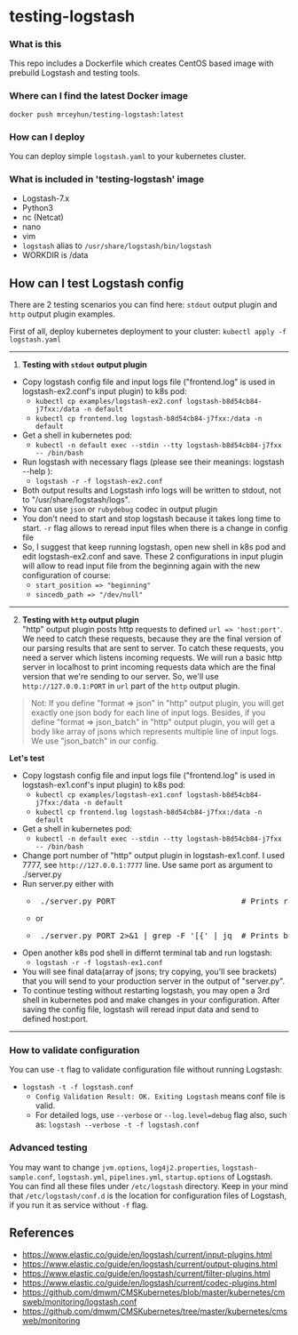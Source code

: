 # testing-logstash

### What is this
This repo includes a Dockerfile which creates CentOS based image with prebuild Logstash and testing tools.

### Where can I find the latest Docker image
`docker push mrceyhun/testing-logstash:latest`

### How can I deploy
You can deploy simple `logstash.yaml` to your kubernetes cluster.

### What is included in 'testing-logstash' image
- Logstash-7.x
- Python3
- nc (Netcat)
- nano
- vim
- `logstash` alias to `/usr/share/logstash/bin/logstash`
- WORKDIR is /data

## How can I test Logstash config
There are 2 testing scenarios you can find here: `stdout` output plugin and `http` output plugin examples.

First of all, deploy kubernetes deployment to your cluster:
`kubectl apply -f logstash.yaml`

---
1. **Testing with `stdout` output plugin**<br />
- Copy logstash config file and input logs file ("frontend.log" is used in logstash-ex2.conf's input plugin) to k8s pod: 
  - `kubectl cp examples/logstash-ex2.conf logstash-b8d54cb84-j7fxx:/data -n default`
  - `kubectl cp frontend.log logstash-b8d54cb84-j7fxx:/data -n default`
- Get a shell in kubernetes pod:
  - `kubectl -n default exec --stdin --tty logstash-b8d54cb84-j7fxx -- /bin/bash`
- Run logstash with necessary flags (please see their meanings: logstash --help ):
  - `logstash -r -f logstash-ex2.conf`
- Both output results and Logstash info logs will be written to stdout, not to "/usr/share/logstash/logs".
- You can use `json` or `rubydebug` codec in output plugin
- You don't need to start and stop logstash because it takes long time to start. `-r` flag allows to reread input files when there is a change in config file
- So, I suggest that keep running logstash, open new shell in k8s pod and edit logstash-ex2.conf and save. These 2 configurations in input plugin will allow to read input file from the beginning again  with the new configuration of course:
  - `start_position => "beginning"` 
  - `sincedb_path => "/dev/null"`

---

2. **Testing with `http` output plugin**<br />
"http" output plugin posts http requests to defined `url => 'host:port'`. We need to catch these requests, because they are the final version of our parsing results that are sent to server. To catch these requests, you need a server which listens incoming requests. We will run a basic http server in localhost to print incoming requests data which are the final version that we're sending to our server. So, we'll use `http://127.0.0.1:PORT` in `url` part of the `http` output plugin.

> Not: If you define "format => json" in "http" output plugin, you will get exactly one json body for each line of input logs. Besides, if you define "format => json_batch" in "http" output plugin, you will get a body like array of jsons which represents multiple line of input logs. We use "json_batch" in our config.

**Let's test**
- Copy logstash config file and input logs file ("frontend.log" is used in logstash-ex1.conf's input plugin) to k8s pod:
  - `kubectl cp examples/logstash-ex1.conf logstash-b8d54cb84-j7fxx:/data -n default`
  - `kubectl cp frontend.log logstash-b8d54cb84-j7fxx:/data -n default`
- Get a shell in kubernetes pod:
  - `kubectl -n default exec --stdin --tty logstash-b8d54cb84-j7fxx -- /bin/bash`
- Change port number of "http" output plugin in logstash-ex1.conf. I used 7777, see `http://127.0.0.1:7777` line. Use same port as argument to ./server.py 
- Run server.py either with
  - <pre> ./server.py PORT                           # Prints raw data of incoming requests </pre>
  - or
  - <pre> ./server.py PORT 2>&1 | grep -F '[{' | jq  # Prints body of the incoming requests in pretty json format </pre>
- Open another k8s pod shell in differnt terminal tab and run logstash:
  - `logstash -r -f logstash-ex1.conf`
- You will see final data(array of jsons; try copying, you'll see brackets) that you will send to your production server in the output of "server.py".
- To continue testing without restarting logstash, you may open a 3rd shell in kubernetes pod and make changes in your configuration. After saving the config file, logstash will reread input data and send to defined host:port.
---

### How to validate configuration
You can use `-t` flag to validate configuration file without running Logstash:
- `logstash -t -f logstash.conf`
  - `Config Validation Result: OK. Exiting Logstash` means conf file is valid. 
  - For detailed logs, use `--verbose` or `--log.level=debug` flag also, such as: `logstash --verbose -t -f logstash.conf`

### Advanced testing
You may want to change `jvm.options`, `log4j2.properties`, `logstash-sample.conf`, `logstash.yml`, `pipelines.yml`, `startup.options` of Logstash. You can find all these files under `/etc/logstash` directory. Keep in your mind that `/etc/logstash/conf.d` is the location for configuration files of Logstash, if you run it as service without `-f` flag. 


## References
- https://www.elastic.co/guide/en/logstash/current/input-plugins.html
- https://www.elastic.co/guide/en/logstash/current/output-plugins.html
- https://www.elastic.co/guide/en/logstash/current/filter-plugins.html
- https://www.elastic.co/guide/en/logstash/current/codec-plugins.html
- https://github.com/dmwm/CMSKubernetes/blob/master/kubernetes/cmsweb/monitoring/logstash.conf
- https://github.com/dmwm/CMSKubernetes/tree/master/kubernetes/cmsweb/monitoring
